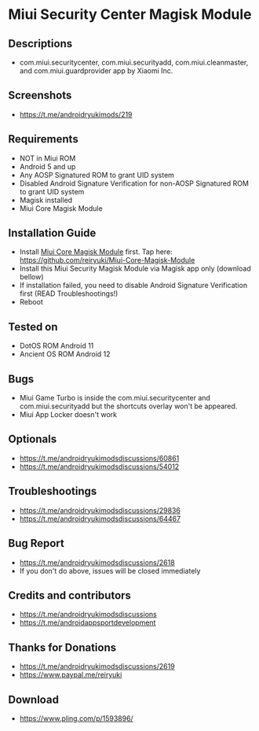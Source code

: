 # Miui Security Center Magisk Module

## Descriptions
- com.miui.securitycenter, com.miui.securityadd, com.miui.cleanmaster, and com.miui.guardprovider app by Xiaomi Inc.

## Screenshots
- https://t.me/androidryukimods/219

## Requirements
- NOT in Miui ROM
- Android 5 and up
- Any AOSP Signatured ROM to grant UID system
- Disabled Android Signature Verification for non-AOSP Signatured ROM to grant UID system
- Magisk installed
- Miui Core Magisk Module

## Installation Guide
- Install [Miui Core Magisk Module](https://github.com/reiryuki/Miui-Core-Magisk-Module) first. Tap here: https://github.com/reiryuki/Miui-Core-Magisk-Module
- Install this Miui Security Magisk Module via Magisk app only (download bellow)
- If installation failed, you need to disable Android Signature Verification first (READ Troubleshootings!)
- Reboot

## Tested on
- DotOS ROM Android 11
- Ancient OS ROM Android 12

## Bugs
- Miui Game Turbo is inside the com.miui.securitycenter and com.miui.securityadd but the shortcuts overlay won't be appeared.
- Miui App Locker doesn't work

## Optionals
- https://t.me/androidryukimodsdiscussions/60861
- https://t.me/androidryukimodsdiscussions/54012

## Troubleshootings
- https://t.me/androidryukimodsdiscussions/29836
- https://t.me/androidryukimodsdiscussions/64467

## Bug Report
- https://t.me/androidryukimodsdiscussions/2618
- If you don't do above, issues will be closed immediately

## Credits and contributors
- https://t.me/androidryukimodsdiscussions
- https://t.me/androidappsportdevelopment

## Thanks for Donations
- https://t.me/androidryukimodsdiscussions/2619
- https://www.paypal.me/reiryuki

## Download
- https://www.pling.com/p/1593896/
